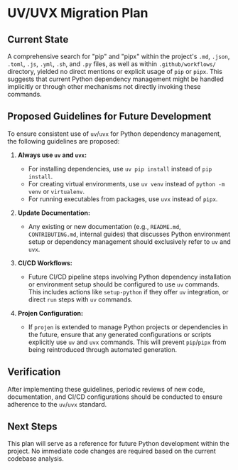 # UV/UVX Migration Plan

## Current State
A comprehensive search for "pip" and "pipx" within the project's `.md`, `.json`, `.toml`, `.js`, `.yml`, `.sh`, and `.py` files, as well as within `.github/workflows/` directory, yielded no direct mentions or explicit usage of `pip` or `pipx`. This suggests that current Python dependency management might be handled implicitly or through other mechanisms not directly invoking these commands.

## Proposed Guidelines for Future Development

To ensure consistent use of `uv`/`uvx` for Python dependency management, the following guidelines are proposed:

1.  **Always use `uv` and `uvx`:**
    *   For installing dependencies, use `uv pip install` instead of `pip install`.
    *   For creating virtual environments, use `uv venv` instead of `python -m venv` or `virtualenv`.
    *   For running executables from packages, use `uvx` instead of `pipx`.

2.  **Update Documentation:**
    *   Any existing or new documentation (e.g., `README.md`, `CONTRIBUTING.md`, internal guides) that discusses Python environment setup or dependency management should exclusively refer to `uv` and `uvx`.

3.  **CI/CD Workflows:**
    *   Future CI/CD pipeline steps involving Python dependency installation or environment setup should be configured to use `uv` commands. This includes actions like `setup-python` if they offer `uv` integration, or direct `run` steps with `uv` commands.

4.  **Projen Configuration:**
    *   If `projen` is extended to manage Python projects or dependencies in the future, ensure that any generated configurations or scripts explicitly use `uv` and `uvx` commands. This will prevent `pip`/`pipx` from being reintroduced through automated generation.

## Verification
After implementing these guidelines, periodic reviews of new code, documentation, and CI/CD configurations should be conducted to ensure adherence to the `uv`/`uvx` standard.

## Next Steps
This plan will serve as a reference for future Python development within the project. No immediate code changes are required based on the current codebase analysis.
